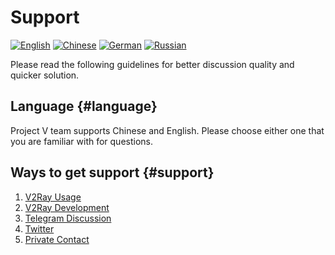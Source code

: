 # Support

[![English][1]][2] [![Chinese][3]][4] [![German][5]][6] [![Russian][7]][8]

[1]: ../resources/english.svg
[2]: https://www.v2ray.com/en/welcome/help.html
[3]: ../resources/chinese.svg
[4]: https://www.v2ray.com/chapter_00/help.html
[5]: ../resources/german.svg
[6]: https://www.v2ray.com/de/welcome/help.html
[7]: ../resources/russian.svg
[8]: https://www.v2ray.com/ru/welcome/help.html

Please read the following guidelines for better discussion quality and quicker solution.

## Language {#language}

Project V team supports Chinese and English. Please choose either one that you are familiar with for questions.

## Ways to get support {#support}

1. [V2Ray Usage](https://github.com/v2ray/v2ray-core/issues)
1. [V2Ray Development](https://github.com/v2ray/planning)
1. [Telegram Discussion](tg.md)
1. [Twitter](https://twitter.com/projectv2ray)
1. [Private Contact](pgp.md)
